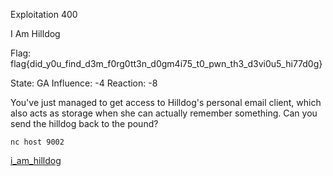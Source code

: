 Exploitation 400

I Am Hilldog

Flag: flag{did_y0u_find_d3m_f0rg0tt3n_d0gm4i75_t0_pwn_th3_d3vi0u5_hi77d0g}

State: GA
Influence: -4
Reaction: -8



You've just managed to get access to Hilldog's personal email client, which also acts as storage when she can actually remember something. Can you send the hilldog back to the pound?

`nc host 9002`

[i_am_hilldog](https://s3.amazonaws.com/hackthevote/i_am_hilldog.759e37d6ab163054864cec7c610d3bb80c9116ba8664a170ac20e0f067018805)
